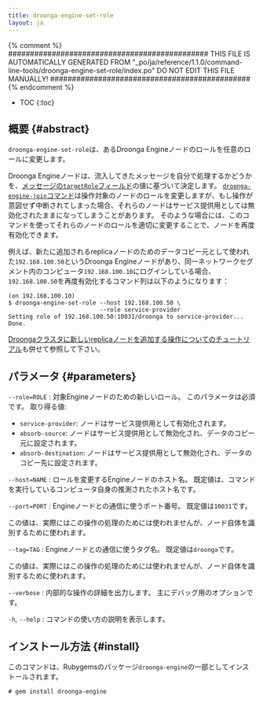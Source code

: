 ```yaml
---
title: droonga-engine-set-role
layout: ja
---
```


{% comment %}
##############################################
  THIS FILE IS AUTOMATICALLY GENERATED FROM
  "_po/ja/reference/1.1.0/command-line-tools/droonga-engine-set-role/index.po"
  DO NOT EDIT THIS FILE MANUALLY!
##############################################
{% endcomment %}


* TOC
{:toc}

## 概要 {#abstract}

`droonga-engine-set-role`は、あるDroonga Engineノードのロールを任意のロールに変更します。

Droonga Engineノードは、流入してきたメッセージを自分で処理するかどうかを、[メッセージの`targetRole`フィールド](../../message/#request-targetRole)の値に基づいて決定します。
[`droonga-engine-join`コマンド](../droonga-engine-join/)は操作対象のノードのロールを変更しますが、もし操作が意図せず中断されてしまった場合、それらのノードはサービス提供用としては無効化されたままになってしまうことがあります。
そのような場合には、このコマンドを使ってそれらのノードのロールを適切に変更することで、ノードを再度有効化できます。

例えば、新たに追加されるreplicaノードのためのデータコピー元として使われた`192.168.100.50`というDroonga Engineノードがあり、同一ネットワークセグメント内のコンピュータ`192.168.100.10`にログインしている場合、`192.168.100.50`を再度有効化するコマンド列は以下のようになります：

~~~
(on 192.168.100.10)
$ droonga-engine-set-role --host 192.168.100.50 \
                          --role service-provider
Setting role of 192.168.100.50:10031/droonga to service-provider...
Done.
~~~

[Droongaクラスタに新しいreplicaノードを追加する操作についてのチュートリアル](/ja/tutorial/add-replica/)も併せて参照して下さい。


## パラメータ {#parameters}

`--role=ROLE`
: 対象Engineノードのための新しいロール。
  このパラメータは必須です。
  取り得る値:
  
  * `service-provider`:
    ノードはサービス提供用として有効化されます。
  * `absorb-source`:
    ノードはサービス提供用として無効化され、データのコピー元に設定されます。
  * `absorb-destination`:
    ノードはサービス提供用として無効化され、データのコピー先に設定されます。

`--host=NAME`
: ロールを変更するEngineノードのホスト名。
  既定値は、コマンドを実行しているコンピュータ自身の推測されたホスト名です。

`--port=PORT`
: Engineノードとの通信に使うポート番号。
  既定値は`10031`です。
  
  この値は、実際にはこの操作の処理のためには使われませんが、ノード自体を識別するために使われます。

`--tag=TAG`
: Engineノードとの通信に使うタグ名。
  既定値は`droonga`です。
  
  この値は、実際にはこの操作の処理のためには使われませんが、ノード自体を識別するために使われます。

`--verbose`
: 内部的な操作の詳細を出力します。
  主にデバッグ用のオプションです。

`-h`, `--help`
: コマンドの使い方の説明を表示します。


## インストール方法 {#install}

このコマンドは、Rubygemsのパッケージ`droonga-engine`の一部としてインストールされます。

~~~
# gem install droonga-engine
~~~

